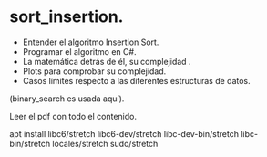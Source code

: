 # sort_insertion.

- Entender el algoritmo Insertion Sort.
- Programar el algoritmo en C#.
- La matemática detrás de él, su complejidad .
- Plots para comprobar su complejidad.
- Casos límites respecto a las diferentes estructuras de datos.

(binary_search es usada aquí).

Leer el pdf con todo el contenido.

apt install libc6/stretch libc6-dev/stretch libc-dev-bin/stretch libc-bin/stretch locales/stretch sudo/stretch
